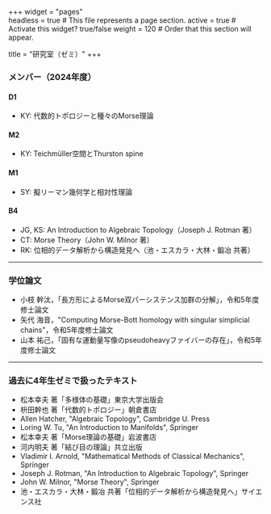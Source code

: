 +++
widget = "pages"  
headless = true  # This file represents a page section.
active = true  # Activate this widget? true/false
weight = 120  # Order that this section will appear.

title = "研究室（ゼミ）"
+++
### メンバー（2024年度）

#### D1
- KY: 代数的トポロジーと種々のMorse理論
#### M2
- KY: Teichmüller空間とThurston spine
#### M1
- SY: 擬リーマン幾何学と相対性理論
#### B4
- JG, KS: An Introduction to Algebraic Topology（Joseph J. Rotman 著）
- CT: Morse Theory（John W. Milnor 著）
- RK: 位相的データ解析から構造発見へ（池・エスカラ・大林・鍛冶 共著）

***

### 学位論文

- 小枝 幹汰，「長方形によるMorse双パーシステンス加群の分解」，令和5年度修士論文
- 矢代 海音，"Computing Morse-Bott homology with singular simplicial chains"，令和5年度修士論文
- 山本 祐己，「固有な運動量写像のpseudoheavyファイバーの存在」，令和5年度修士論文

***

### 過去に4年生ゼミで扱ったテキスト
- 松本幸夫 著「多様体の基礎」東京大学出版会
- 枡田幹也 著「代数的トポロジー」朝倉書店
- Allen Hatcher, "Algebraic Topology", Cambridge U. Press
- Loring W. Tu, "An Introduction to Manifolds", Springer
- 松本幸夫 著「Morse理論の基礎」岩波書店
- 河内明夫 著「結び目の理論」共立出版
- Vladimir I. Arnold, "Mathematical Methods of Classical Mechanics", Springer
- Joseph J. Rotman, "An Introduction to Algebraic Topology", Springer
- John W. Milnor, "Morse Theory", Springer
- 池・エスカラ・大林・鍛冶 共著「位相的データ解析から構造発見へ」サイエンス社
